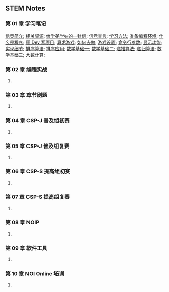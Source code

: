 ## STEM Notes

### 第 01 章 学习笔记

[信竞简介](chapter-01-notes/0101-intro.md);
[相关资源](a.md);
[给学弟学妹的一封信](a.md);
[信竞宣言](a.md);
[学习方法](a.md);
[准备编程环境](a.md);
[什么是程序](a.md);
[用 Dev 写项目](a.md);
[算术游戏](a.md);
[如何去做](a.md);
[游戏设置](a.md);
[命令行参数](a.md);
[显示功能](a.md);
[实现细节](a.md);
[排序算法](a.md);
[排序应用](a.md);
[数学基础一](a.md);
[数学基础二](a.md);
[递推算法](a.md);
[递归算法](a.md);
[数学基础三](a.md);
[大数计算](a.md);

### 第 02 章 编程实战
   
1. 

### 第 03 章 章节刷题
   
1. 

### 第 04 章 CSP-J 普及组初赛
   
1. 

### 第 05 章 CSP-J 普及组复赛

1. 

### 第 06 章 CSP-S 提高组初赛
   
1. 

### 第 07 章 CSP-S 提高组复赛
   
1. 

### 第 08 章 NOIP
   
1.  

### 第 09 章  软件工具
    
1.  

### 第 10 章 NOI Online 培训 
    
1.  
